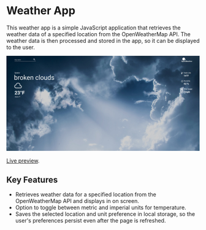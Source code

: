 # Weather App
This weather app is a simple JavaScript application that retrieves the weather data of a specified location from the OpenWeatherMap API. The weather data is then processed and stored in the app, so it can be displayed to the user.

![Weather App](https://raw.githubusercontent.com/alexthetaffer/weather-app/main/weather-app-preview.jpg)

[Live preview](https://alexthetaffer.github.io/weather-app/dist/index.html).

## Key Features
- Retrieves weather data for a specified location from the OpenWeatherMap API and displays in on screen.
- Option to toggle between metric and imperial units for temperature.
- Saves the selected location and unit preference in local storage, so the user's preferences persist even after the page is refreshed.
